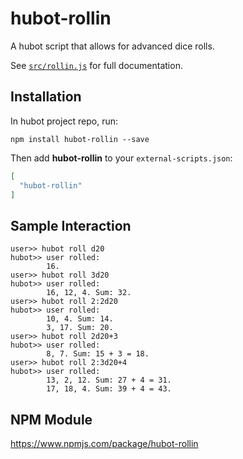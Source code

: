 # hubot-rollin

A hubot script that allows for advanced dice rolls.

See [`src/rollin.js`](src/rollin.js) for full documentation.

## Installation

In hubot project repo, run:

`npm install hubot-rollin --save`

Then add **hubot-rollin** to your `external-scripts.json`:

```json
[
  "hubot-rollin"
]
```

## Sample Interaction

```
user>> hubot roll d20
hubot>> user rolled:
        16.
user>> hubot roll 3d20
hubot>> user rolled:
        16, 12, 4. Sum: 32.
user>> hubot roll 2:2d20
hubot>> user rolled:
        10, 4. Sum: 14.
        3, 17. Sum: 20.
user>> hubot roll 2d20+3
hubot>> user rolled:
        8, 7. Sum: 15 + 3 = 18.
user>> hubot roll 2:3d20+4
hubot>> user rolled:
        13, 2, 12. Sum: 27 + 4 = 31.
        17, 18, 4. Sum: 39 + 4 = 43.
```

## NPM Module

https://www.npmjs.com/package/hubot-rollin
